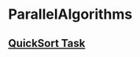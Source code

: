 # ParallelAlgorithms

## [QuickSort Task](https://github.com/NelosG/ParallelAlgorithms/tree/main/QuickSort)
